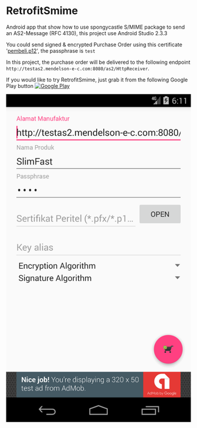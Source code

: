 # RetrofitSmime
Android app that show how to use spongycastle S/MIME package to send an AS2-Message (RFC 4130), this project use Android Studio 2.3.3

You could send signed & encrypted Purchase Order using this certificate '[pembeli.p12](https://github.com/dawud-tan/RetrofitSmime/raw/master/peritel.p12)', the passphrase is `test`

In this project, the purchase order will be delivered to the following endpoint `http://testas2.mendelson-e-c.com:8080/as2/HttpReceiver`.

If you would like to try RetrofitSmime, just grab it from the following Google Play button
[![Google Play](https://play.google.com/intl/en_us/badges/images/generic/en_badge_web_generic.png)](https://play.google.com/store/apps/details?id=id.co.blogspot.datacomlink.ediint&utm_source=global_co&utm_medium=prtnr&utm_content=Mar2515&utm_campaign=PartBadge&pcampaignid=MKT-Other-global-all-co-prtnr-py-PartBadge-Mar2515-1)

![Layout Preview](/Screenshot.png)
